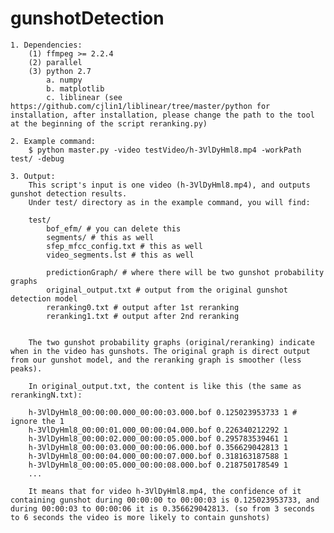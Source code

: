 # gunshotDetection

	1. Dependencies:
		(1) ffmpeg >= 2.2.4
		(2) parallel
		(3) python 2.7
			a. numpy
			b. matplotlib
			c. liblinear (see https://github.com/cjlin1/liblinear/tree/master/python for installation, after installation, please change the path to the tool at the beginning of the script reranking.py)

	2. Example command:
		$ python master.py -video testVideo/h-3VlDyHml8.mp4 -workPath test/ -debug

	3. Output:
		This script's input is one video (h-3VlDyHml8.mp4), and outputs gunshot detection results.
		Under test/ directory as in the example command, you will find:

		test/
			bof_efm/ # you can delete this
			segments/ # this as well
			sfep_mfcc_config.txt # this as well
			video_segments.lst # this as well

			predictionGraph/ # where there will be two gunshot probability graphs
			original_output.txt # output from the original gunshot detection model
			reranking0.txt # output after 1st reranking
			reranking1.txt # output after 2nd reranking


		The two gunshot probability graphs (original/reranking) indicate when in the video has gunshots. The original graph is direct output from our gunshot model, and the reranking graph is smoother (less peaks). 

		In original_output.txt, the content is like this (the same as rerankingN.txt):

		h-3VlDyHml8_00:00:00.000_00:00:03.000.bof 0.125023953733 1 # ignore the 1
		h-3VlDyHml8_00:00:01.000_00:00:04.000.bof 0.226340212292 1
		h-3VlDyHml8_00:00:02.000_00:00:05.000.bof 0.295783539461 1
		h-3VlDyHml8_00:00:03.000_00:00:06.000.bof 0.356629042813 1
		h-3VlDyHml8_00:00:04.000_00:00:07.000.bof 0.318163187588 1
		h-3VlDyHml8_00:00:05.000_00:00:08.000.bof 0.218750178549 1
		...

		It means that for video h-3VlDyHml8.mp4, the confidence of it containing gunshot during 00:00:00 to 00:00:03 is 0.125023953733, and during 00:00:03 to 00:00:06 it is 0.356629042813. (so from 3 seconds to 6 seconds the video is more likely to contain gunshots)
